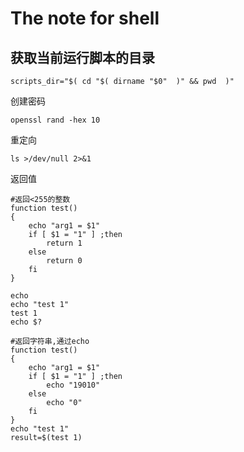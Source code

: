 # The note for shell

## 获取当前运行脚本的目录
```
scripts_dir="$( cd "$( dirname "$0"  )" && pwd  )"
```

创建密码
```
openssl rand -hex 10
```

重定向
```
ls >/dev/null 2>&1
```
返回值
```
#返回<255的整数
function test()  
{  
    echo "arg1 = $1"  
    if [ $1 = "1" ] ;then  
        return 1  
    else  
        return 0  
    fi  
}  
  
echo   
echo "test 1"  
test 1  
echo $?     

#返回字符串,通过echo
function test()  
{  
    echo "arg1 = $1"  
    if [ $1 = "1" ] ;then  
        echo "19010"  
    else  
        echo "0"  
    fi  
}
echo "test 1"  
result=$(test 1)
```
